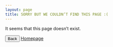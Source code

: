 ```yaml
---
layout: page
title: SORRY BUT WE COULDN’T FIND THIS PAGE :(
---
```

It seems that this page doesn’t exist.



<button onclick="goBack()" class="btn waves-effect waves-light">Back</button> <a href="index.html" class="btn waves-effect waves-light">Homepage</a>
